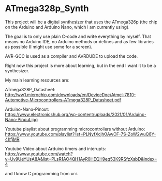 # ATmega328p_Synth

This project will be a digital synthesizer that uses the ATmega326p (the chip on the Arduino and Arduino Nano, which I am currently using).

The goal is to only use plain C-code and write everything by myself. That means no Arduino IDE, no Arduino methods or defines and as few libraries as possible (I might use some for a screen).

AVR-GCC is used as a compiler and AVRDUDE to upload the code.

Right now this project is more about learning, but in the end I want it to be a synthesizer.

My main learning resources are:

ATmega328P_Datasheet:<br>
    http://ww1.microchip.com/downloads/en/DeviceDoc/Atmel-7810-Automotive-Microcontrollers-ATmega328P_Datasheet.pdf

Arduino-Nano-Pinout: <br>
    https://www.electronicshub.org/wp-content/uploads/2021/01/Arduino-Nano-Pinout.jpg

Youtube playlist about programming microcontrollers without Arduino: <br>
    https://www.youtube.com/playlist?list=PLNyfXcjhOAwOF-7S-ZoW2wuQ6Y-4hfjMR

Youtube Video about Arduino timers and interupts: <br>
    https://www.youtube.com/watch?v=Uv9UeYUsA8A&list=PLsR1AO4QH1AyR0HEQH9eq53K9RSfzXsbD&index=4

and I know C programming from uni.